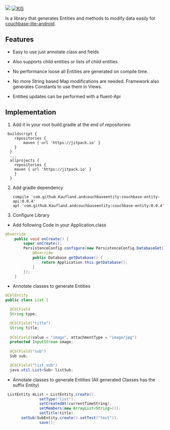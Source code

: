 [![](https://jitpack.io/v/Kaufland/andcouchbaseentity.svg)](https://jitpack.io/#Kaufland/andcouchbaseentity)
[![KIS](https://img.shields.io/badge/KIS-awesome-red.svg)](http://www.spannende-it.de)


Is a library that generates Entities and methods to modify data easily for [couchbase-lite-android](https://github.com/couchbase/couchbase-lite-android).



## Features

* Easy to use just annotate class and fields

* Also supports child entities or lists of child entities

* No performance loose all Entities are generated on compile time.

* No more String based Map modifications are needed. Framework also generates Constants to use them in Views.

* Entities updates can be performed with a fluent-Api

## Implementation


1. Add it in your root build.gradle at the end of repositories:

```
 buildscript {
    repositories {
        maven { url 'https://jitpack.io' }
    }
  }
  ...
  allprojects {
    repositories {
	maven { url 'https://jitpack.io' }
    }
  }
```

2. Add gradle dependency

    ```
    compile 'com.github.Kaufland.andcouchbaseentity:couchbase-entity-api:0.0.4'
    apt 'com.github.Kaufland.andcouchbaseentity:couchbase-entity:0.0.4'
    ```

3. Configure Library 

* Add following Code in your Application.class

``` java
@Override
    public void onCreate() {
        super.onCreate();
        PersistenceConfig.configure(new PersistenceConfig.DatabaseGet() {
            @Override
            public Database getDatabase() {
                return Application.this.getDatabase();
            }
        });
    }
```
  
 * Annotate classes to generate Entities
  
  ``` java
@CblEntity
public class List {

    @CblField
    String type;

    @CblField("title")
    String title;
    
    @CblField(value = "image", attachmentType = "image/jpg")
    protected InputStream image;
    
    @CblField("sub")
    Sub sub;

    @CblField("list_sub")
    java.util.List<Sub> listSub;
   ```

 * Annotate classes to generate Entities (All generated Classes has the suffix Entity)

 ``` java
  ListEntity mList = ListEntity.create().
                setType("list").
                setCreatedAt(currentTimeString).
                setMembers(new ArrayList<String>()).
                setTitle(title).
		setSub(SubEntity.create().setTest("test")).
                save();
                
 ```
